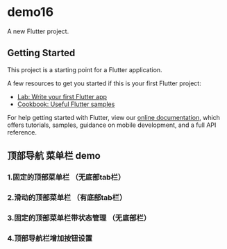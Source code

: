 # demo16

A new Flutter project.

## Getting Started

This project is a starting point for a Flutter application.

A few resources to get you started if this is your first Flutter project:

- [Lab: Write your first Flutter app](https://flutter.dev/docs/get-started/codelab)
- [Cookbook: Useful Flutter samples](https://flutter.dev/docs/cookbook)

For help getting started with Flutter, view our
[online documentation](https://flutter.dev/docs), which offers tutorials,
samples, guidance on mobile development, and a full API reference.


## 顶部导航 菜单栏 demo

### 1.固定的顶部菜单栏  （无底部tab栏）


### 2.滑动的顶部菜单栏  （有底部tab栏）


### 3.固定的顶部菜单栏带状态管理   （无底部栏）


### 4.顶部导航栏增加按钮设置